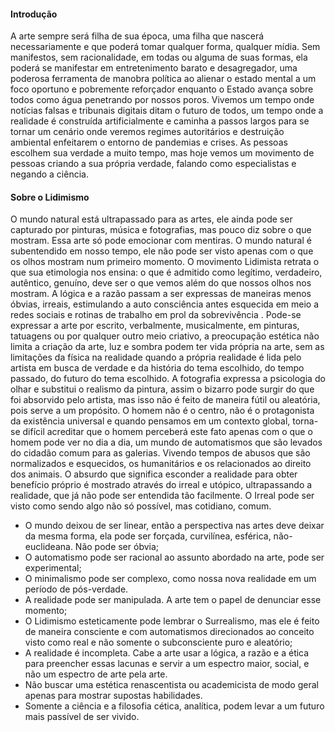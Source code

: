 #### Introdução

A arte sempre será filha de sua época, uma filha que nascerá necessariamente e que poderá tomar qualquer forma, qualquer mídia. Sem manifestos, sem racionalidade, em todas ou alguma de suas formas, ela poderá se manifestar em entretenimento barato e desagregador, uma poderosa ferramenta de manobra política ao alienar o estado mental a um foco oportuno e pobremente reforçador enquanto o Estado avança sobre todos como água penetrando por nossos poros.
Vivemos um tempo onde notícias falsas e tribunais digitais ditam o futuro de todos, um tempo onde a realidade é construída artificialmente e caminha a passos largos para se tornar um cenário onde veremos regimes autoritários e destruição ambiental enfeitarem o entorno de pandemias e crises. 
As pessoas escolhem sua verdade a muito tempo, mas hoje vemos um movimento de pessoas criando a sua própria verdade, falando como especialistas e negando a ciência. 

#### Sobre o Lidimismo

O mundo natural está ultrapassado para as artes, ele ainda pode ser capturado por pinturas, música e fotografias, mas pouco diz sobre o que mostram. Essa arte só pode emocionar com mentiras. O mundo natural é subentendido em nosso tempo, ele não pode ser visto apenas com o que os olhos mostram num primeiro momento. O movimento Lidimista retrata o que sua etimologia nos ensina: o que é admitido como legítimo, verdadeiro, autêntico, genuíno, deve ser o que vemos além do que nossos olhos nos mostram.
A lógica e a razão passam a ser expressas de maneiras menos óbvias, irreais, estimulando a auto consciência antes esquecida em meio a redes sociais e rotinas de trabalho em prol da sobrevivência .
Pode-se expressar a arte por escrito, verbalmente, musicalmente, em pinturas, tatuagens ou por qualquer outro meio criativo, a preocupação estética não limita a criação da arte, luz e sombra podem ter vida própria na arte, sem as limitações da física na realidade quando a própria realidade é lida pelo artista em busca de verdade e da história do tema escolhido, do tempo passado, do futuro do tema escolhido.
A fotografia expressa a psicologia do olhar e substitui o realismo da pintura, assim o bizarro pode surgir do que foi absorvido pelo artista, mas isso não é feito de maneira fútil ou aleatória, pois serve a um propósito. O homem não é o centro, não é o protagonista da existência universal e quando pensamos em um contexto global, torna-se difícil acreditar que o homem perceberá este fato apenas com o que o homem pode ver no dia a dia, um mundo de automatismos que são levados do cidadão comum para as galerias. Vivendo tempos de abusos que são normalizados e esquecidos, os humanitários e os relacionados ao direito dos animais. O absurdo que significa esconder a realidade para obter benefício próprio é mostrado através do irreal e utópico, ultrapassando a realidade, que já não pode ser entendida tão facilmente. O Irreal pode ser visto como sendo algo não só possível, mas cotidiano, comum.



* O mundo deixou de ser linear, então a perspectiva nas artes deve deixar da mesma forma, ela pode ser forçada, curvilínea, esférica, não-euclideana. Não pode ser óbvia;
* O automatismo pode ser racional ao assunto abordado na arte, pode ser experimental;
* O minimalismo pode ser complexo, como nossa nova realidade em um período de pós-verdade.
* A realidade pode ser manipulada. A arte tem o papel de denunciar esse momento;
* O Lidimismo esteticamente pode lembrar o Surrealismo, mas ele é feito de maneira consciente e com automatismos direcionados ao conceito visto como real e não somente o subconsciente puro e aleatório;
* A realidade é incompleta. Cabe a arte usar a lógica, a razão e a ética para preencher essas lacunas e servir a um espectro maior, social, e não um espectro de arte pela arte.
* Não buscar uma estética renascentista ou academicista de modo geral apenas para mostrar supostas habilidades.
* Somente a ciência e a filosofia cética, analítica,  podem levar a um futuro mais passível de ser vivido.
